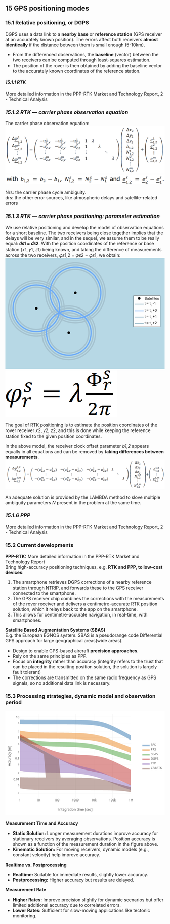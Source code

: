 ## **15 GPS positioning modes**

### **15.1 Relative positioning, or DGPS**

DGPS uses a data link to a **nearby base** or **reference station** (GPS receiver at an accurately known position). The errors affect both receivers **almost identically** if the distance between them is small enough (5-10km).

* ​​From the differenced observations, the **baseline** (vector) between the two receivers can be computed through least-squares estimation.   
* The position of the rover is then obtained by adding the baseline vector to the accurately known coordinates of the reference station.

#### *15.1.1 RTK*

More detailed information in the PPP-RTK Market and Technology Report, 2 \- Technical Analysis

### *15.1.2 RTK — carrier phase observation equation*

The carrier phase observation equation:  
![](../../../images/tiberius/image8.png)
![](../../../images/tiberius/image9.png)

Nrs: the carrier phase cycle ambiguity.  
drs: the other error sources, like atmospheric delays and satellite-related errors

### *15.1.3 RTK — carrier phase positioning: parameter estimation*

We use relative positioning and develop the model of observation equations for a short baseline. The two receivers being close together implies that the delays will be very similar, and in the sequel, we assume them to be really equal: **𝑑𝑠1 \= 𝑑𝑠2**. With the position coordinates of the reference or base station (𝑥1, 𝑦1, 𝑧1) being known, and taking the difference of measurements across the two receivers, 𝜑𝑠1,2 \= 𝜑𝑠2 − 𝜑𝑠1, we obtain:  
![](../../../images/tiberius/image10.png)
![](../../../images/tiberius/image11.png)

The goal of RTK positioning is to estimate the position coordinates of the rover receiver 𝑥2, 𝑦2, 𝑧2, and this is done while keeping the reference station fixed to the given position coordinates.

In the above model, the receiver clock offset parameter 𝑏*1,2* appears equally in all equations and can be removed by **taking differences between measurements**.  
![](../../../images/tiberius/image12.png)

An adequate solution is provided by the LAMBDA method to slove multiple ambiguity parameters *N* present in the problem at the same time.

### *15.1.6 PPP*

More detailed information in the PPP-RTK Market and Technology Report, 2 \- Technical Analysis

### **15.2 Current developments**

**PPP-RTK:** More detailed information in the PPP-RTK Market and Technology Report  
Bring high-accuracy positioning techniques, e.g. **RTK and PPP, to low-cost devices**: 

1. The smartphone retrieves DGPS corrections of a nearby reference station through NTRIP, and forwards these to the GPS receiver connected to the smartphone.   
2. The GPS receiver chip combines the corrections with the measurements of the rover receiver and delivers a centimetre-accurate RTK position solution, which it relays back to the app on the smartphone.   
3. This allows for centimetre-accurate navigation, in real-time, with smartphones.

**Satellite Based Augmentation Systems (SBAS)**  
E.g. the European EGNOS system. SBAS is a pseudorange code Differential GPS approach for large geographical areas(wide areas).

* Design to enable GPS-based aircraft **precision approaches**.   
* Rely on the same principles as PPP.  
* Focus on **integrity** rather than accuracy (integrity refers to the trust that can be placed in the resulting position solution, the solution is largely fault tolerant)  
* The corrections are transmitted on the same radio frequency as GPS signals, so no additional data link is necessary.

### **15.3 Processing strategies, dynamic model and observation period**

![](../../../images/tiberius/image13.png)

**Measurement Time and Accuracy**

* **Static Solution:** Longer measurement durations improve accuracy for stationary receivers by averaging observations. Position accuracy is shown as a function of the measurement duration in the figure above.  
* **Kinematic Solution:** For moving receivers, dynamic models (e.g., constant velocity) help improve accuracy.

**Realtime vs. Postprocessing**

* **Realtime:** Suitable for immediate results, slightly lower accuracy.  
* **Postprocessing:** Higher accuracy but results are delayed.

**Measurement Rate**

* **Higher Rates:** Improve precision slightly for dynamic scenarios but offer limited additional accuracy due to correlated errors.  
* **Lower Rates:** Sufficient for slow-moving applications like tectonic monitoring.
